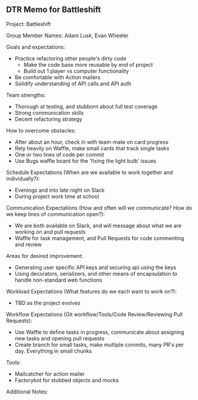 ## DTR Memo for Battleshift
Project: Battleshift

Group Member Names: Adam Lusk, Evan Wheeler

Goals and expectations:
* Practice refactoring other people's dirty code
  * Make the code base more reusable by end of project
  * Build out 1 player vs computer functionality
* Be comfortable with Action mailers
* Solidify understanding of API calls and API auth

Team strengths:
* Thorough at testing, and stubborn about full test coverage
* Strong communication skills
* Decent refactoring strategy

How to overcome obstacles:
* After about an hour, check in with team-mate on card progress
* Rely heavily on Waffle, make small cards that track single tasks
* One or two lines of code per commit
* Use Bugs waffle board for the 'fixing the light bulb' issues

Schedule Expectations (When are we available to work together and individually?):
* Evenings and into late night on Slack
* During project work time at school

Communication Expectations (How and often will we communicate? How do we keep lines of communication open?):
* We are both available on Slack, and will message about what we are working on and pull requests
* Waffle for task management, and Pull Requests for code commenting and review

Areas for desired improvement:
* Generating user specific API keys and securing api using the keys
* Using decorators, serializers, and other means of encapsulation to handle non-standard web functions

Workload Expectations (What features do we each want to work on?):
* TBD as the project evolves

Workflow Expectations (Git workflow/Tools/Code Review/Reviewing Pull Requests):
* Use Waffle to define tasks in progress, communicate about assigning new tasks and opening pull requests
* Create branch for small tasks, make multiple commits, many PR's per day. Everything in small chunks

Tools:
* Mailcatcher for action mailer
* Factorybot for stubbed objects and mocks

Additional Notes:
